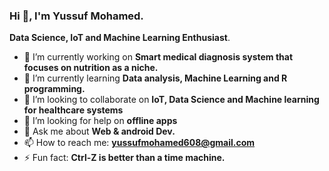 ### Hi 👋, I'm Yussuf Mohamed.

**Data Science, IoT and Machine Learning Enthusiast**.

- 🔭 I’m currently working on **Smart medical diagnosis system that focuses on nutrition as a niche.**
- 🌱 I’m currently learning **Data analysis, Machine Learning and R programming.**
- 👯 I’m looking to collaborate on **IoT, Data Science and Machine learning for healthcare systems**
- 🤔 I’m looking for help on **offline apps**
- 💬 Ask me about **Web & android Dev.** 
- 📫 How to reach me: **yussufmohamed608@gmail.com**
- ⚡ Fun fact: **Ctrl-Z is better than a time machine.**

